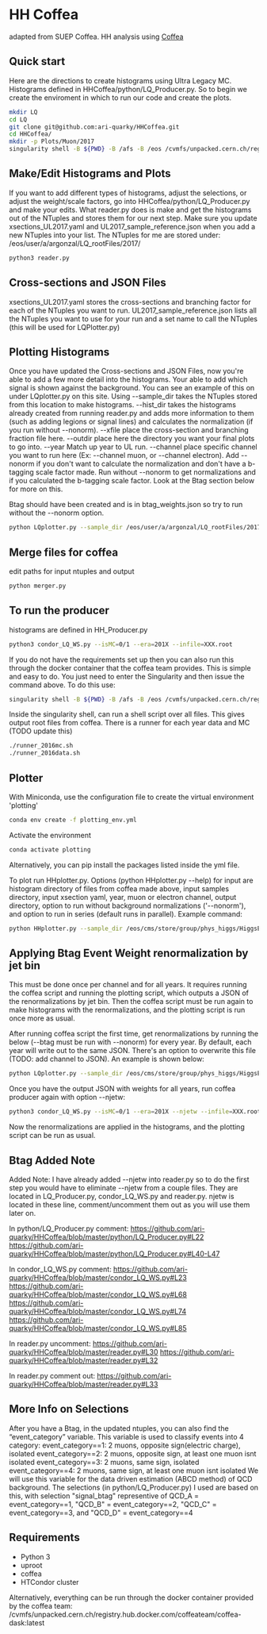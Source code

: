 # HH Coffea 
adapted from SUEP Coffea. HH analysis using [Coffea](https://coffeateam.github.io/coffea/)

## Quick start
Here are the directions to create histograms using Ultra Legacy MC. Histograms defined in HHCoffea/python/LQ_Producer.py. So to begin we create the enviroment in which to run our code and create the plots. 

```bash
mkdir LQ
cd LQ 
git clone git@github.com:ari-quarky/HHCoffea.git
cd HHCoffea/
mkdir -p Plots/Muon/2017
singularity shell -B ${PWD} -B /afs -B /eos /cvmfs/unpacked.cern.ch/registry.hub.docker.com/coffeateam/coffea-dask:latest
```

## Make/Edit Histograms and Plots
If you want to add different types of histograms, adjust the selections, or adjust the weight/scale factors, go into HHCoffea/python/LQ_Producer.py and make your edits. What reader.py does is make and get the histograms out of the NTuples and stores them for our next step. Make sure you update xsections_UL2017.yaml and UL2017_sample_reference.json when you add a new NTuples into your list. The NTuples for me are stored under: /eos/user/a/argonzal/LQ_rootFiles/2017/
```bash
python3 reader.py
```

## Cross-sections and JSON Files
xsections_UL2017.yaml stores the cross-sections and branching factor for each of the NTuples you want to run.
UL2017_sample_reference.json lists all the NTuples you want to use for your run and a set name to call the NTuples (this will be used for LQPlotter.py)

## Plotting Histograms 
Once you have updated the Cross-sections and JSON Files, now you're able to add a few more detail into the histograms. Your able to add which signal is shown against the background. You can see an example of this on under LQplotter.py on this site. Using --sample_dir takes the NTuples stored from this location to make histograms. --hist_dir takes the histograms already created from running reader.py and adds more information to them (such as adding legions or signal lines) and calculates the normalization (if you run without --nonorm). --xfile place the cross-section and branching fraction file here. 
--outdir place here the directory you want your final plots to go into. --year Match up year to UL run. --channel place specific channel you want to run here (Ex: --channel muon, or --channel electron). Add --nonorm if you don't want to calculate the normalization and don't have a b-tagging scale factor made. Run without --nonorm to get normalizations and if you calculated the b-tagging scale factor. Look at the Btag section below for more on this.

Btag should have been created and is in btag_weights.json so try to run without the --nonorm option.
```bash
python LQplotter.py --sample_dir /eos/user/a/argonzal/LQ_rootFiles/2017/ --hist_dir Plots/Muon/2017/ --xfile xsections_UL2017.yaml --outdir plots_2017_LQ_test/ --year 2017 --channel muon 
```

## Merge files for coffea
edit paths for input ntuples and output
```bash
python merger.py
```

## To run the producer
histograms are defined in HH_Producer.py
```bash
python3 condor_LQ_WS.py --isMC=0/1 --era=201X --infile=XXX.root
```

If you do not have the requirements set up then you can also run this through the docker container that the coffea team provides. This is simple and easy to do. You just need to enter the Singularity and then issue the command above. To do this use:
```bash
singularity shell -B ${PWD} -B /afs -B /eos /cvmfs/unpacked.cern.ch/registry.hub.docker.com/coffeateam/coffea-dask:latest
```

Inside the singularity shell, can run a shell script over all files. This gives output root files from coffea. There is a runner for each year data and MC (TODO update this)
```bash
./runner_2016mc.sh
./runner_2016data.sh
```

## Plotter
With Miniconda, use the configuration file to create the virtual environment 'plotting'
```bash
conda env create -f plotting_env.yml
```

Activate the environment
```bash
conda activate plotting
```

Alternatively, you can pip install the packages listed inside the yml file.

To plot run HHplotter.py. Options (python HHplotter.py --help) for input are histogram directory of files from coffea made above, input samples directory, input xsection yaml, year, muon or electron channel, output directory, option to run without background normalizations ('--nonorm'), and option to run in series (default runs in parallel). Example command:
```bash
python HHplotter.py --sample_dir /eos/cms/store/group/phys_higgs/HiggsExo/HH_bbZZ_bbllqq/jlidrych/v3/2017/ --hist_dir 2017-v3/ --xfile /afs/cern.ch/work/v/vinguyen/private/CMSSW_10_6_4/src/PhysicsTools/MonoZ/data/xsections_2017.yaml --year 2017 --outdir plots_2017-v3 --channel muon
```

## Applying Btag Event Weight renormalization by jet bin
This must be done once per channel and for all years. It requires running the coffea script and  running the plotting script, which outputs a JSON of the renormalizations by jet bin. Then the coffea script must be run again to make histograms with the renormalizations, and the plotting script is run once more as usual.

After running coffea script the first time, get renormalizations by running the below (--btag must be run with --nonorm) for every year. By default, each year will write out to the same JSON. There's an option to overwrite this file (TODO: add channel to JSON). An example is shown below:
```bash
python LQplotter.py --sample_dir /eos/cms/store/group/phys_higgs/HiggsExo/HH_bbZZ_bbllqq/jlidrych/v3/2017/ --hist_dir 2017-v3/ --xfile /afs/cern.ch/work/v/vinguyen/private/CMSSW_10_6_4/src/PhysicsTools/MonoZ/data/xsections_2017.yaml --outdir plots_2017-btag --year 2017 --channel muon --nonorm --btag --filter
```

Once you have the output JSON with weights for all years, run coffea producer again with option --njetw:
```bash
python3 condor_LQ_WS.py --isMC=0/1 --era=201X --njetw --infile=XXX.root
```

Now the renormalizations are applied in the histograms, and the plotting script can be run as usual.

## Btag Added Note
Added Note: I have already added --njetw into reader.py so to do the first step you would have to eliminate --njetw from a couple files. They are located in LQ_Producer.py, condor_LQ_WS.py and reader.py. njetw is located in these line, comment/uncomment them out as you will use them later on.

In python/LQ_Producer.py comment:
https://github.com/ari-quarky/HHCoffea/blob/master/python/LQ_Producer.py#L22
https://github.com/ari-quarky/HHCoffea/blob/master/python/LQ_Producer.py#L40-L47

In condor_LQ_WS.py comment:
https://github.com/ari-quarky/HHCoffea/blob/master/condor_LQ_WS.py#L23
https://github.com/ari-quarky/HHCoffea/blob/master/condor_LQ_WS.py#L68
https://github.com/ari-quarky/HHCoffea/blob/master/condor_LQ_WS.py#L74
https://github.com/ari-quarky/HHCoffea/blob/master/condor_LQ_WS.py#L85

In reader.py uncomment:
https://github.com/ari-quarky/HHCoffea/blob/master/reader.py#L30
https://github.com/ari-quarky/HHCoffea/blob/master/reader.py#L32

In reader.py comment out:
https://github.com/ari-quarky/HHCoffea/blob/master/reader.py#L33

## More Info on Selections
After you have a Btag, in the updated ntuples, you can also find the “event_category” variable. This variable is used to classify events into 4 category:
event_category==1: 2 muons, opposite sign(electric charge), isolated
event_category==2: 2 muons, opposite sign, at least one muon isnt isolated
event_category==3: 2 muons, same sign, isolated
event_category==4: 2 muons, same sign, at least one muon isnt isolated
We will use this variable for the data driven estimation (ABCD method) of QCD background. The selections (in python/LQ_Producer.py) I used are based on this, with selection "signal_btag" representive of QCD_A = event_category==1, "QCD_B" = event_category==2, "QCD_C" = event_category==3, and "QCD_D" = event_category==4

## Requirements

- Python 3
- uproot
- coffea
- HTCondor cluster

Alternatively, everything can be run through the docker container provided by the coffea team:
/cvmfs/unpacked.cern.ch/registry.hub.docker.com/coffeateam/coffea-dask:latest


